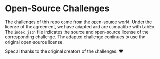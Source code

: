 # Open-Source Challenges

The challenges of this repo come from the open-source world. Under the license of the agreement, we have adapted and are compatible with LabEx. The `index.json` file indicates the source and open-source license of the corresponding challenge. The adapted challenge continues to use the original open-source license.

Special thanks to the original creators of the challenges. ❤️
